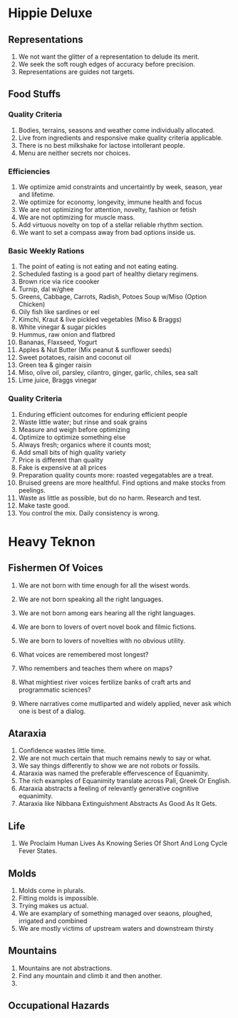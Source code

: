 # Hippie Deluxe

## Representations
1. We not want the glitter of a representation to delude its merit.
1. We seek the soft rough edges of accuracy before precision.
1. Representations are guides not targets.

## Food Stuffs

### Quality Criteria
1. Bodies, terrains, seasons and weather come individually allocated.
1. Live from ingredients and responsive make quality criteria applicable.
1. There is no best milkshake for lactose intollerant people.
1. Menu are neither secrets nor choices. 

### Efficiencies
1. We optimize amid constraints and uncertaintly by week, season, year and lifetime.  
1. We optimize for economy, longevity, immune health and focus 
1. We are not optimizing for attention, novelty, fashion or fetish
1. We are not optimizing for muscle mass. 
1. Add virtuous novelty on top of a stellar reliable rhythm section.
1. We want to set a compass away from bad options inside us.


### Basic Weekly Rations
1. The point of eating is not eating and not eating eating.
1. Scheduled fasting is a good part of healthy dietary regimens.
1. Brown rice via rice coooker
1. Turnip, dal w/ghee
1. Greens, Cabbage, Carrots, Radish, Potoes Soup w/Miso (Option Chicken)
1. Oily fish like sardines or eel
1. Kimchi, Kraut & live pickled vegetables (Miso & Braggs) 
1. White vinegar & sugar pickles
1. Hummus, raw onion and flatbred 
1. Bananas, Flaxseed, Yogurt
1. Apples & Nut Butter (Mix peanut & sunflower seeds)
1. Sweet potatoes, raisin and coconut oil
1. Green tea & ginger raisin
1. Miso, olive oil, parsley, cilantro, ginger, garlic, chiles, sea salt 
1. Lime juice, Braggs vinegar

### Quality Criteria

1. Enduring efficient outcomes for enduring efficient people
1. Waste little water; but rinse and soak grains
1. Measure and weigh before optimizing
1. Optimize to optimize something else
1. Always fresh; organics where it counts most;
1. Add small bits of high quality variety
1. Price is different than quality
1. Fake is expensive at all prices
1. Preparation quality counts more: roasted vegegatables are a treat.
1. Bruised greens are more healthful. Find options and make stocks from peelings.
1. Waste as little as possible, but do no harm. Research and test.
1. Make taste good.
1. You control the mix. Daily consistency is wrong.


# Heavy Teknon

## Fishermen Of Voices

1. We are not born with time enough for all the wisest words. 
1. We are not born speaking all the right languages.
1. We are not born among ears hearing all the right languages.
1. We are born to lovers of overt novel book and filmic fictions.
1. We are born to lovers of novelties with no obvious utility.

1. What voices are remembered most longest? 
1. Who remembers and teaches them where on maps?
1. What mightiest river voices fertilize banks of craft arts and programmatic sciences?
1. Where narratives come mutliparted and widely applied, never ask which one is best of a dialog.


## Ataraxia 

1. Confidence wastes little time.
1. We are not much certain that much remains newly to say or what.
1. We say things differently to show we are not robots or fossils.
1. Ataraxia was named the preferable effervescence of Equanimity.
1. The rich examples of Equanimity translate across Pali, Greek Or English.
1. Ataraxia abstracts a feeling of relevantly generative cognitive equanimity. 
1. Ataraxia like Nibbana Extinguishment Abstracts As Good As It Gets.

## Life

1. We Proclaim Human Lives As Knowing Series Of Short And Long Cycle Fever States.


## Molds

1. Molds come in plurals. 
1. Fitting molds is impossible.
1. Trying makes us actual.
1. We are examplary of something managed over seaons, ploughed, irrigated and combined
1. We are mostly victims of upstream waters and downstream thirsty

## Mountains

1. Mountains are not abstractions.
1. Find any mountain and climb it and then another.
1. 

## Occupational Hazards


